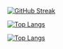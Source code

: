 [![GitHub Streak](https://github-readme-streak-stats.herokuapp.com/?user=XC0D3-X&theme=dark)](https://git.io/streak-stats)

[![Top Langs](https://github-readme-stats.vercel.app/api/top-langs/?username=XC0D3-X&layout=compact&theme=vision-friendly-dark)](https://github.com/anuraghazra/github-readme-stats)

[![Top Langs](https://github-readme-stats.vercel.app/api/top-langs/?username=your-github-username)](https://github.com/anuraghazra/github-readme-stats)
